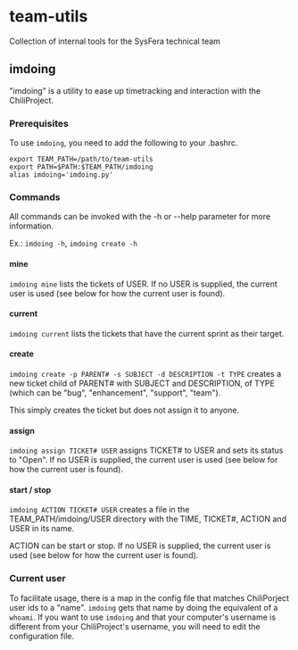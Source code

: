 # team-utils

Collection of internal tools for the SysFera technical team

## imdoing

"imdoing" is a utility to ease up timetracking and interaction with the ChiliProject.

### Prerequisites

To use `imdoing`, you need to add the following to your .bashrc.

    export TEAM_PATH=/path/to/team-utils
    export PATH=$PATH:$TEAM_PATH/imdoing
    alias imdoing='imdoing.py'

### Commands

All commands can be invoked with the -h or --help parameter for more information.

Ex.: `imdoing -h`, `imdoing create -h`

#### mine

`imdoing mine` lists the tickets of USER. If no USER is supplied, the current user is used (see below for how the current user is found).

#### current

`imdoing current` lists the tickets that have the current sprint as their target.

#### create

`imdoing create -p PARENT# -s SUBJECT -d DESCRIPTION -t TYPE` creates a new ticket child of PARENT# with SUBJECT and DESCRIPTION, of TYPE (which can be "bug", "enhancement", "support", "team").

This simply creates the ticket but does not assign it to anyone.

#### assign

`imdoing assign TICKET# USER` assigns TICKET# to USER and sets its status to "Open". If no USER is supplied, the current user is used (see below for how the current user is found).

#### start / stop

`imdoing ACTION TICKET# USER` creates a file in the TEAM_PATH/imdoing/USER directory with the TIME, TICKET#, ACTION and USER in its name.

ACTION can be start or stop. If no USER is supplied, the current user is used (see below for how the current user is found).

### Current user

To facilitate usage, there is a map in the config file that matches ChiliPorject user ids to a "name". `imdoing` gets that name by doing the equivalent of a `whoami`. If you want to use `imdoing` and that your computer's username is different from your ChiliProject's username, you will need to edit the configuration file.